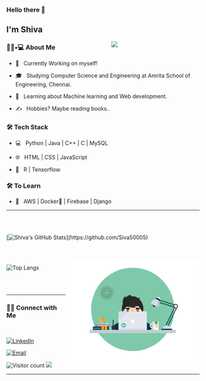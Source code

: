### Hello there 👋<h2> I'm Shiva</h2>

<img align='right' src="https://media.giphy.com/media/M9gbBd9nbDrOTu1Mqx/giphy.gif" width="230">

<h3> 👨🏻•💻 About Me </h3>



- 🤔 &nbsp; Currently Working on myself!

- 🎓 &nbsp; Studying Computer Science and Engineering at Amrita School of Engineering, Chennai.

- 🌱 &nbsp; Learning about Machine learning and Web development.

- ✍️ &nbsp; Hobbies? Maybe reading books..



<h3>🛠 Tech Stack</h3>



- 💻 &nbsp; Python | Java | C++ | C | MySQL

- 🌐 &nbsp; HTML | CSS | JavaScript

- 🤖 &nbsp; R | Tensorflow 

<!--

- 🛢 &nbsp; MySQL | MongoDB

- 🔧 &nbsp; Git | Markdown | Selenium | Tidyverse

- 🖥 &nbsp; Illustrator| Photoshop | InDesign

-->



<h3>🛠 To Learn</h3>

- 🔧 &nbsp; AWS | Docker🐳 | Firebase | Django

<hr>



<br/><br/>

[![Shiva's GitHub Stats]([https://github-readme-stats.vercel.app/api?username=shivam0110&show_icons=true](https://github-readme-stats.vercel.app/api?username=siva50005&show_icons=true&theme=dark&title_color=00ff1e&text_color=ffee00&bg_color=11004d&cache_seconds=1800&locale=en))](https://github.com/Siva50005)

<br/>

<br/>

<img src="https://github.com/nirala69/nirala69/blob/master/70804f7e25b11f29db904f2fa7b4cd9d.gif" width="350" align='right'>

![Top Langs](https://github-readme-stats.vercel.app/api/top-langs/?username=shivam0110&show_icons=true)

<br><br>



<hr>



<h3> 🤝🏻 Connect with Me </h3>

<br>



<p align="center">

<!-- <a href="https://shivammalpani.netlify.app/"><img alt="Website" src="https://img.shields.io/badge/shivammalpani.netlify.app-black?style=flat-square&logo=google-chrome"></a> -->

<a href="https://linkedin.com/in/siva-a-090260220"><img alt="LinkedIn" src="https://img.shields.io/badge/LinkedIn-Shivam%20Malpani-blue?style=flat-square&logo=linkedin"></a>

<!-- <a href="https://www.instagram.com/i__disbalance/"><img alt="Instagram" src="https://img.shields.io/badge/Instagram-i__disbalance-black?style=flat-square&logo=instagram"></a> -->

<a href="mailto:sivanayya11@gmail.com.com"><img alt="Email" ></a>

</p>





![Visitor count](https://visitor-badge.laobi.icu/badge?page_id=Siva50005.Siva50005)   <img src="https://media.giphy.com/media/dxn6fRlTIShoeBr69N/giphy.gif" width="30">





<hr>


